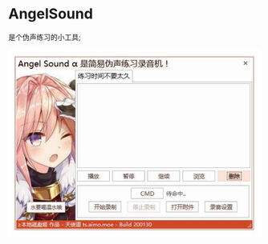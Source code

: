 # AngelSound
是个伪声练习的小工具;

<img src="https://raw.githubusercontent.com/MoeDisk/AngelSound/master/AngleSound-sample1.jpg" alt="" align=center />
